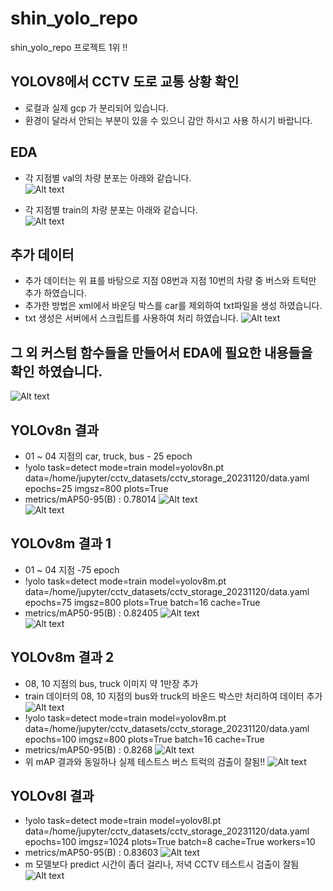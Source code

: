 # shin_yolo_repo
shin_yolo_repo 프로젝트 1위 !!



## YOLOV8에서 CCTV 도로 교통 상황 확인
- 로컬과 실제 gcp 가 분리되어 있습니다.
- 환경이 달라서 안되는 부분이 있을 수 있으니 감안 하시고 사용 하시기 바랍니다.

## EDA
- 각 지점별 val의 차량 분포는 아래와 같습니다.  
![Alt text](img/eda_val.png)

- 각 지점별 train의 차량 분포는 아래와 같습니다.  
![Alt text](img/eda_train.png)

## 추가 데이터
- 추가 데이터는 위 표를 바탕으로 지점 08번과 지점 10번의 차량 중 버스와 트턱만 추가 하였습니다.
- 추가한 방법은 xml에서 바운딩 박스를 car를 제외하여 txt파일을 생성 하였습니다.
- txt 생성은 서버에서 스크립트를 사용하여 처리 하였습니다.
![Alt text](img/eda_branch.png)

## 그 외 커스텀 함수들을 만들어서 EDA에 필요한 내용들을 확인 하였습니다.
![Alt text](img/eda_custom_fn.png)

## YOLOv8n 결과
- 01 ~ 04 지점의 car, truck, bus - 25 epoch
- !yolo task=detect mode=train model=yolov8n.pt data=/home/jupyter/cctv_datasets/cctv_storage_20231120/data.yaml epochs=25 imgsz=800 plots=True
- metrics/mAP50-95(B) : 0.78014
![Alt text](img/table_nano.png)  
![Alt text](img/results_nano.png)  


## YOLOv8m 결과 1
- 01 ~ 04 지점 -75 epoch
- !yolo task=detect mode=train model=yolov8m.pt data=/home/jupyter/cctv_datasets/cctv_storage_20231120/data.yaml epochs=75 imgsz=800 plots=True batch=16 cache=True
- metrics/mAP50-95(B) : 0.82405
![Alt text](img/table_medium.png)  
![Alt text](img/results_medium.png)  

## YOLOv8m 결과 2
- 08, 10 지점의 bus, truck 이미지 약 1만장 추가
- train 데이터의 08, 10 지점의 bus와 truck의 바운드 박스만 처리하여 데이터 추가
![Alt text](img/eda_bounding.png)
- !yolo task=detect mode=train model=yolov8m.pt data=/home/jupyter/cctv_datasets/cctv_storage_20231120/data.yaml epochs=100 imgsz=800 plots=True batch=16 cache=True
- metrics/mAP50-95(B) : 0.8268
![Alt text](img/table_medium2.png)
- 위 mAP 결과와 동일하나 실제 테스트스 버스 트럭의 검출이 잘됨!!
![Alt text](img/results_medium2.png)  

## YOLOv8l 결과
- !yolo task=detect mode=train model=yolov8l.pt data=/home/jupyter/cctv_datasets/cctv_storage_20231120/data.yaml epochs=100 imgsz=1024 plots=True batch=8 cache=True workers=10
- metrics/mAP50-95(B) : 0.83603
![Alt text](img/table_large.png)
- m 모델보다 predict 시간이 좀더 걸리나, 저녁 CCTV 테스트시 검출이 잘됨
![Alt text](img/results_large.png)  
